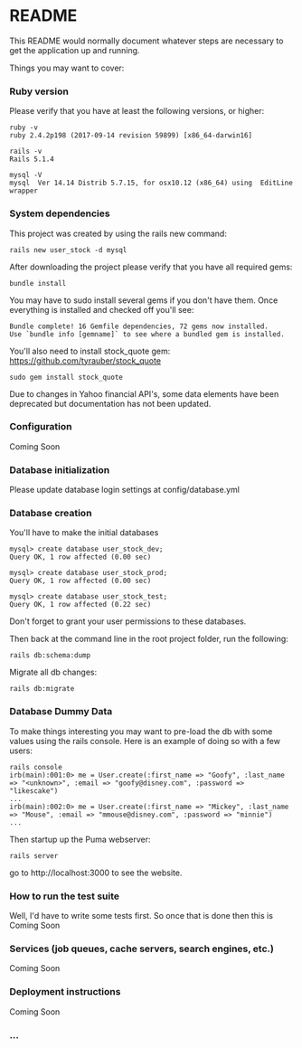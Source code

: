 # README

This README would normally document whatever steps are necessary to get the
application up and running.

Things you may want to cover:

### Ruby version
Please verify that you have at least the following versions, or higher:

```
ruby -v
ruby 2.4.2p198 (2017-09-14 revision 59899) [x86_64-darwin16]

rails -v
Rails 5.1.4

mysql -V
mysql  Ver 14.14 Distrib 5.7.15, for osx10.12 (x86_64) using  EditLine wrapper
```
### System dependencies
This project was created by using the rails new command:
```
rails new user_stock -d mysql
```

After downloading the project please verify that you have all required gems:

```
bundle install
```

You may have to sudo install several gems if you don't have them.  Once everything is installed and checked off you'll see:

```
Bundle complete! 16 Gemfile dependencies, 72 gems now installed.
Use `bundle info [gemname]` to see where a bundled gem is installed.
```

You'll also need to install stock_quote gem:
https://github.com/tyrauber/stock_quote

```
sudo gem install stock_quote
```

Due to changes in Yahoo financial API's, some data elements have been deprecated but documentation has not been updated.

### Configuration
Coming Soon

### Database initialization

Please update database login settings at config/database.yml

### Database creation
You'll have to make the initial databases

```
mysql> create database user_stock_dev;
Query OK, 1 row affected (0.00 sec)

mysql> create database user_stock_prod;
Query OK, 1 row affected (0.00 sec)

mysql> create database user_stock_test;
Query OK, 1 row affected (0.22 sec)
```

Don't forget to grant your user permissions to these databases.

Then back at the command line in the root project folder, run the following:
```
rails db:schema:dump
```

Migrate all db changes:
```
rails db:migrate
```

### Database Dummy Data
To make things interesting you may want to pre-load the db with some values using the rails console.  Here is an example of doing so with a few users:

```
rails console
irb(main):001:0> me = User.create(:first_name => "Goofy", :last_name => "<unknown>", :email => "goofy@disney.com", :password => "likescake")
...
irb(main):002:0> me = User.create(:first_name => "Mickey", :last_name => "Mouse", :email => "mmouse@disney.com", :password => "minnie")
...
```

Then startup up the Puma webserver:
```
rails server
```

go to http://localhost:3000 to see the website.

### How to run the test suite
Well, I'd have to write some tests first.  So once that is done then this is Coming Soon

### Services (job queues, cache servers, search engines, etc.)
Coming Soon

### Deployment instructions
Coming Soon

###  ...
